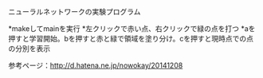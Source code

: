 ニューラルネットワークの実験プログラム

*makeしてmainを実行
*左クリックで赤い点、右クリックで緑の点を打つ
*aを押すと学習開始。bを押すと赤と緑で領域を塗り分け。cを押すと現時点での点の分別を表示

参考ページ：<http://d.hatena.ne.jp/nowokay/20141208>
